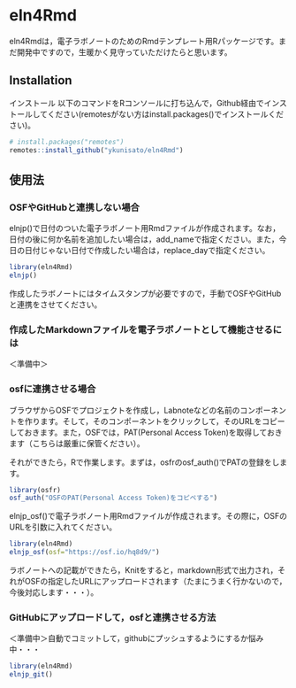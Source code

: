 
# eln4Rmd

<!-- badges: start -->
<!-- badges: end -->

eln4Rmdは，電子ラボノートのためのRmdテンプレート用Rパッケージです。まだ開発中ですので，生暖かく見守っていただけたらと思います。

## Installation
インストール
以下のコマンドをRコンソールに打ち込んで，Github経由でインストールしてください(remotesがない方はinstall.packages()でインストールください)。

``` r
# install.packages("remotes")
remotes::install_github("ykunisato/eln4Rmd")
```

## 使用法

### OSFやGitHubと連携しない場合

elnjp()で日付のついた電子ラボノート用Rmdファイルが作成されます。なお，日付の後に何か名前を追加したい場合は，add_nameで指定ください。また，今日の日付じゃない日付で作成したい場合は，replace_dayで指定ください。

``` r
library(eln4Rmd)
elnjp()
```

作成したラボノートにはタイムスタンプが必要ですので，手動でOSFやGitHubと連携をさせてください。

### 作成したMarkdownファイルを電子ラボノートとして機能させるには

＜準備中＞



### osfに連携させる場合

ブラウザからOSFでプロジェクトを作成し，Labnoteなどの名前のコンポーネントを作ります。そして，そのコンポーネントをクリックして，そのURLをコピーしておきます。また，OSFでは，PAT(Personal Access Token)を取得しておきます（こちらは厳重に保管ください）。

それができたら，Rで作業します。まずは，osfrのosf_auth()でPATの登録をします。

``` r
library(osfr)
osf_auth("OSFのPAT(Personal Access Token)をコピペする")
```

elnjp_osf()で電子ラボノート用Rmdファイルが作成されます。その際に，OSFのURLを引数に入れてください。

``` r
library(eln4Rmd)
elnjp_osf(osf="https://osf.io/hq8d9/")
```

ラボノートへの記載ができたら，Knitをすると，markdown形式で出力され，それがOSFの指定したURLにアップロードされます（たまにうまく行かないので，今後対応します・・・）。

### GitHubにアップロードして，osfと連携させる方法


＜準備中＞自動でコミットして，githubにプッシュするようにするか悩み中・・・

``` r
library(eln4Rmd)
elnjp_git()
```
